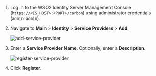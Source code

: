 1. Log in to the WSO2 Identity Server Management Console (`https://<IS_HOST>:<PORT>/carbon`) using administrator credentials (`admin:admin`).

2. Navigate to **Main** > **Identity** > **Service Providers** > **Add**.

    ![add-service-provider](../../../assets/img/fragments/add-service-provider.png)

3. Enter a **Service Provider Name**. Optionally, enter a **Description**.

    ![register-service-provider](../../../assets/img/fragments/register-service-provider.png)
    
4. Click **Register**.    
